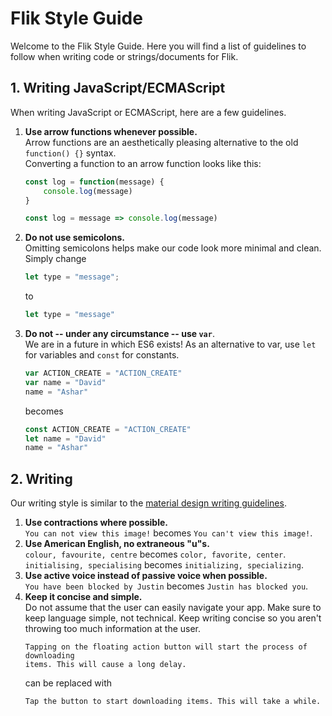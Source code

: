 # Flik Style Guide
Welcome to the Flik Style Guide. Here you will find a list of guidelines to follow when writing code or strings/documents for Flik.

## 1. Writing JavaScript/ECMAScript
When writing JavaScript or ECMAScript, here are a few guidelines.  

1. **Use arrow functions whenever possible.**  
Arrow functions are an aesthetically pleasing alternative to the old `function() {}` syntax.  
		Converting a function to an arrow function looks like this:
	```js
	const log = function(message) {
		console.log(message)
	}
	```
	```js
	const log = message => console.log(message)
	```
2. **Do not use semicolons.**  
	Omitting semicolons helps make our code look more minimal and clean.  
	Simply change
	```js
	let type = "message";
	```
	to  

	```js
	let type = "message"
	```
3. **Do not -- under any circumstance -- use `var`**.  
	We are in a future in which ES6 exists! As an alternative to var, use `let` for variables and `const` for constants.
	```js
	var ACTION_CREATE = "ACTION_CREATE"
	var name = "David"
	name = "Ashar"
	```
	becomes
	```js
	const ACTION_CREATE = "ACTION_CREATE"
	let name = "David"
	name = "Ashar"
	```
## 2. Writing  
Our writing style is similar to the [material design writing guidelines](https://material.io/guidelines/style/writing.html).
1. **Use contractions where possible.**  
	`You can not view this image!` becomes `You can't view this image!`.
2. **Use American English, no extraneous "u"s.**  
	`colour, favourite, centre` becomes `color, favorite, center`.  
	`initialising, specialising` becomes `initializing, specializing`.
3. **Use active voice instead of passive voice when possible.**  
	`You have been blocked by Justin` becomes `Justin has blocked you`.
4. **Keep it concise and simple.**  
	Do not assume that the user can easily navigate your app. Make sure to keep language simple, not technical. Keep writing concise so you aren't throwing too much information at the user.
	```
	Tapping on the floating action button will start the process of downloading
	items. This will cause a long delay.
	```
	can be replaced with
	```
	Tap the button to start downloading items. This will take a while.
	```
